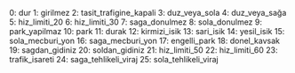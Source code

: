 0: dur
1: girilmez
2: tasit_trafigine_kapali
3: duz_veya_sola
4: duz_veya_sağa
5: hiz_limiti_20
6: hiz_limiti_30
7: saga_donulmez
8: sola_donulmez
9: park_yapilmaz
10: park
11: durak
12: kirmizi_isik
13: sari_isik
14: yesil_isik
15: sola_mecburi_yon
16: saga_mecburi_yon
17: engelli_park
18: donel_kavsak
19: sagdan_gidiniz
20: soldan_gidiniz
21: hiz_limiti_50
22: hiz_limiti_60
23: trafik_isareti
24: saga_tehlikeli_viraj
25: sola_tehlikeli_viraj
